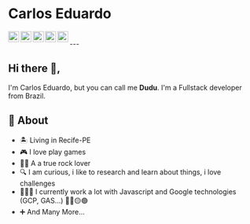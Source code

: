# Carlos Eduardo
<a target="_blank" href="https://www.linkedin.com/in/carlos-eduardo-7240ab142">
  <img align="left" alt="LinkedIn" width="22px" src="https://cdn.jsdelivr.net/npm/simple-icons@v3/icons/linkedin.svg" />
</a>
<a target="_blank" href="https://api.whatsapp.com/send?phone=5581998566719">
  <img align="left" alt="Whatsapp" width="22px" src="https://cdn.jsdelivr.net/npm/simple-icons@v3/icons/whatsapp.svg" />
</a>
<a target="_blank" href="https://www.instagram.com/ehduardu/">
  <img align="left" alt="Instagram" width="22px" src="https://cdn.jsdelivr.net/npm/simple-icons@v3/icons/instagram.svg" />
</a>
<a target="_blank" href="https://dev.to/ehduardu">
  <img align="left" alt="Devto" width="22px" src="https://cdn.jsdelivr.net/npm/simple-icons@v3/icons/dev-dot-to.svg" />
</a>
<a target="_blank" href="mailto:dudsjrsilva@gmail.com">
  <img align="left" alt="Gmail" width="22px" src="https://cdn.jsdelivr.net/npm/simple-icons@v3/icons/gmail.svg" />
</a>
</br>
---

## Hi there 👋,           
I'm Carlos Eduardo, but you can call me **Dudu**.  I'm a Fullstack developer from Brazil.

## 🧐 About 

- 🏝️ Living in Recife-PE
- 🎮 I love play games
- 🤘🏻  A a true rock lover 
- 🔍 I am curious, i like to research and learn about things, i love challenges
- 👨🏻‍💻 I currently work a lot with Javascript and Google technologies (GCP, GAS...) 🔵🔴🟡🟢
- ➕ And Many More...
